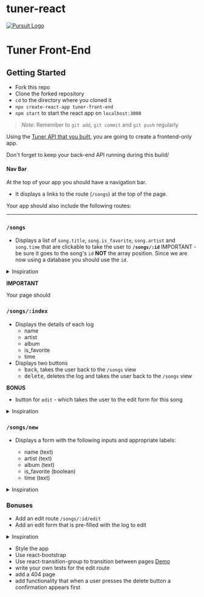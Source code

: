 # tuner-react

[![Pursuit Logo](https://avatars1.githubusercontent.com/u/5825944?s=200&v=4)](https://pursuit.org)

# Tuner Front-End

## Getting Started

- Fork this repo
- Clone the forked repository
- `cd` to the directory where you cloned it
- `npx create-react-app tuner-front-end`
- `npm start` to start the react app on `localhost:3000`

> _Note_: Remember to `git add`, `git commit` and `git push` regularly

Using the [Tuner API that you built](https://github.com/joinpursuit/tuner-api/blob/main/README.md), you are going to create a frontend-only app.

Don't forget to keep your back-end API running during this build/

#### Nav Bar

At the top of your app you should have a navigation bar.

- It displays a links to the route (`/songs`) at the top of the page.

Your app should also include the following routes:

<hr />

### `/songs`

- Displays a list of `song.title`, `song.is_favorite`, `song.artist` and `song.time` that are clickable to take the user to **`/songs/:id`** IMPORTANT - be sure it goes to the song's `id` **NOT** the array position. Since we are now using a database you should use the `id`.

<details><summary>Inspiration</summary>

![](./assets/index.png)

</details>

**IMPORTANT**

Your page should

### `/songs/:index`

- Displays the details of each log
  - name
  - artist
  - album
  - is_favorite
  - time
- Displays two buttons
  - <kbd>back</kbd>, takes the user back to the `/songs` view
  - <kbd>delete</kbd>, deletes the log and takes the user back to the `/songs` view

**BONUS**

- button for `edit` - which takes the user to the edit form for this song

<details><summary>Inspiration</summary>

![](./assets/show.png)

</details>

### `/songs/new`

- Displays a form with the following inputs and appropriate labels:

  - name (text)
  - artist (text)
  - album (text)
  - is_favorite (boolean)
  - time (text)

<details><summary>Inspiration</summary>

![](./assets/new.png)

</details>

### Bonuses

- Add an edit route `/songs/:id/edit`
- Add an edit form that is pre-filled with the log to edit

<details><summary>Inspiration</summary>

![](./assets/edit.png)

</details>

- Style the app
- Use react-bootstrap
- Use react-transition-group to transition between pages [Demo](https://reactrouter.com/web/example/animated-transitions)
- write your own tests for the edit route
- add a 404 page
- add functionality that when a user presses the delete button a confirmation appears first
